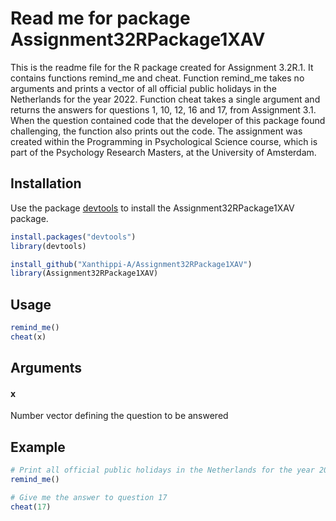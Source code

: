 # Read me for package Assignment32RPackage1XAV

This is the readme file for the R package created for Assignment 3.2R.1. It contains functions remind_me and cheat.
Function remind_me takes no arguments and prints a vector of all official public holidays in the Netherlands for the year 2022.
Function cheat takes a single argument and returns the answers for questions 1, 10, 12, 16 and 17, from Assignment 3.1.
When the question contained code that the developer of this package found challenging, the function also prints out the code.
The assignment was created within the Programming in Psychological Science course, which is part of the Psychology Research Masters, 
at the University of Amsterdam.

## Installation

Use the package [devtools](https://www.r-project.org/nosvn/pandoc/devtools.html) to install the Assignment32RPackage1XAV package.

```r
install.packages("devtools")
library(devtools)

install_github("Xanthippi-A/Assignment32RPackage1XAV")
library(Assignment32RPackage1XAV)
```

## Usage

```r
remind_me()
cheat(x)
```

## Arguments

#### x

Number vector defining the question to be answered


## Example

```r
# Print all official public holidays in the Netherlands for the year 2022
remind_me()

# Give me the answer to question 17
cheat(17)
```









